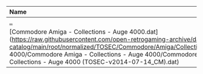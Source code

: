 |Name|Size|
|:---|---:|
|[..](../index.html)|DIR|
|[Commodore Amiga - Collections - Auge 4000.dat](https://raw.githubusercontent.com/open-retrogaming-archive/dat-catalog/main/root/normalized/TOSEC/Commodore/Amiga/Collections/Auge 4000/Commodore Amiga - Collections - Auge 4000/Commodore Amiga - Collections - Auge 4000 (TOSEC-v2014-07-14_CM).dat)|30754|
